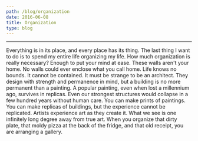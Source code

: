 ```yaml
---
path: /blog/organization
date: 2016-06-08
title: Organization
type: blog
---
```

***
Everything is in its place, and every place has its thing. The last thing I want to do is to spend my entire life organizing my life. How much organization is really necessary? Enough to put your mind at ease. These walls aren't your home. No walls could ever enclose what you call home. Life knows no bounds. It cannot be contained. It must be strange to be an architect. They design with strength and permanence in mind, but a building is no more permanent than a painting. A popular painting, even when lost a millennium ago, survives in replicas. Even our strongest structures would collapse in a few hundred years without human care. You can make prints of paintings. You can make replicas of buildings, but the experience cannot be replicated. Artists experience art as they create it. What we see is one infinitely long degree away from true art. When you organize that dirty plate, that moldy pizza at the back of the fridge, and that old receipt, you are arranging a gallery.
